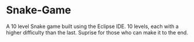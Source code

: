 # Snake-Game
A 10 level Snake game built using the Eclipse IDE. 10 levels, each with a higher difficulty than the last. Suprise for those who can make it to the end.

